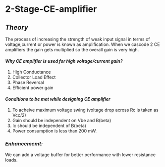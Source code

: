 # 2-Stage-CE-amplifier

## ***Theory***
The process of increasing the strength of weak input signal in terms of voltage,current or power is known as amplification. When we cascode 2 CE amplifiers the gain gets multiplied so the overall gain is very high.

#### ***Why CE amplifier is used for high voltage/current gain?***
1. High Conductance
2. Collector Load Effect
3. Phase Reversal
4. Efficient power gain

#### ***Conditions to be met while designing CE amplifier***
1. To acheive maximum voltage swing (voltage drop across Rc is taken as Vcc/2)
2. Gain should be independent on Vbe and B(beta)
3. Ic should be independent of B(beta)
4. Power consumption is less than 200 mW.


### ***Enhancememt:***
We can add a voltage buffer for better performance with lower resistance loads.
